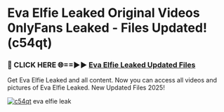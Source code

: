 # Eva Elfie Leaked Original Videos 0nlyFans Leaked - Files Updated! (c54qt)

<h3>🔴 CLICK HERE 🌐==►► <a href="https://tinyurl.com/ms9xzufz" rel="nofollow">Eva Elfie Leaked Updated Files</a></h3>

Get Eva Elfie Leaked and all content. Now you can access all videos and pictures of Eva Elfie Leaked. New Updated Files 2025!

[![c54qt](https://i.imgur.com/PQ7UWWw.gif)](https://tinyurl.com/ms9xzufz)
eva elfie leak